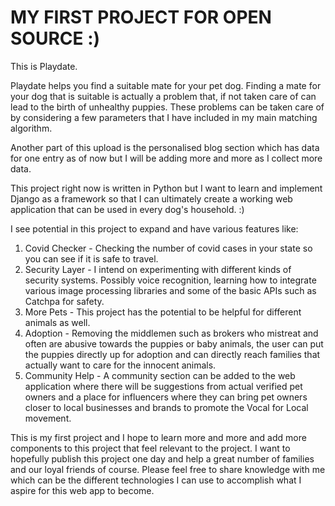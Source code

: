 # MY FIRST PROJECT FOR OPEN SOURCE :)

This is Playdate. 

Playdate helps you find a suitable mate for your pet dog. Finding a mate for your dog that is suitable is actually a problem that, if not taken care of can lead to the birth of unhealthy puppies. These problems can be taken care of by considering a few parameters that I have included in my main matching algorithm.

Another part of this upload is the personalised blog section which has data for one entry as of now but I will be adding more and more as I collect more data.

This project right now is written in Python but I want to learn and implement Django as a framework so that I can ultimately create a working web application that can be used in every dog's household. :)

I see potential in this project to expand and have various features like:

  1. Covid Checker - 
  Checking the number of covid cases in your state so you can see if it is safe to travel.
  2. Security Layer - 
  I intend on experimenting with different kinds of security systems. Possibly voice recognition, learning how to integrate various image processing libraries and some of the basic APIs such as Catchpa for safety.
  3. More Pets - 
  This project has the potential to be helpful for different animals as well.
  4. Adoption - 
  Removing the middlemen such as brokers who mistreat and often are abusive towards the puppies or baby animals, the user can put the puppies directly up for adoption and can directly reach families that actually want to care for the innocent animals.
  5. Community Help - 
  A community section can be added to the web application where there will be suggestions from actual verified pet owners and a place for influencers where they can bring pet owners closer to local businesses and brands to promote the Vocal for Local movement.

This is my first project and I hope to learn more and more and add more components to this project that feel relevant to the project. I want to hopefully publish this project one day and help a great number of families and our loyal friends of course. Please feel free to share knowledge with me which can be the different technologies I can use to accomplish what I aspire for this web app to become.

